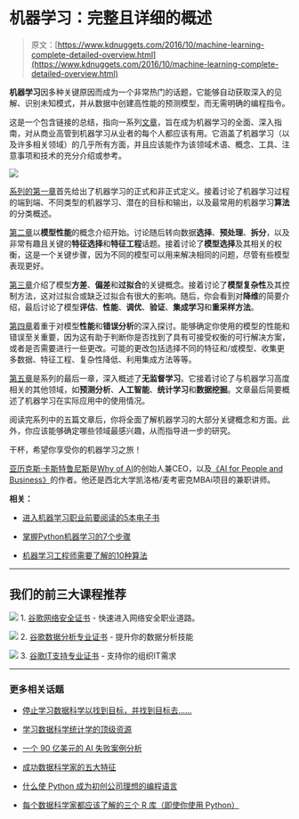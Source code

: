 # 机器学习：完整且详细的概述

> 原文：[https://www.kdnuggets.com/2016/10/machine-learning-complete-detailed-overview.html](https://www.kdnuggets.com/2016/10/machine-learning-complete-detailed-overview.html)

**机器学习**因多种关键原因而成为一个非常热门的话题，它能够自动获取深入的见解、识别未知模式，并从数据中创建高性能的预测模型，而无需明确的编程指令。

这是一个包含链接的总结，指向一系列[文章](http://www.innoarchitech.com/machine-learning-an-in-depth-non-technical-guide/?utm_source=kdnuggets&utm_medium=post&utm_content=originallink&utm_campaign=guest)，旨在成为机器学习的全面、深入指南，对从商业高管到机器学习从业者的每个人都应该有用。它涵盖了机器学习（以及许多相关领域）的几乎所有方面，并且应该能作为该领域术语、概念、工具、注意事项和技术的充分介绍或参考。

![](../Images/644ceb438f2cd93ac367e466d60facc0.png)

[系列的第一章](http://www.innoarchitech.com/machine-learning-an-in-depth-non-technical-guide/?utm_source=kdnuggets&utm_medium=post&utm_content=originallink&utm_campaign=guest)首先给出了机器学习的正式和非正式定义。接着讨论了机器学习过程的端到端、不同类型的机器学习、潜在的目标和输出，以及最常用的机器学习**算法**的分类概述。

[第二章](http://www.innoarchitech.com/machine-learning-an-in-depth-non-technical-guide-part-2/?utm_source=kdnuggets&utm_medium=post&utm_content=originallink&utm_campaign=guest)以**模型性能**的概念介绍开始。讨论随后转向数据**选择**、**预处理**、**拆分**，以及非常有趣且关键的**特征选择**和**特征工程**话题。接着讨论了**模型选择**及其相关的权衡，这是一个关键步骤，因为不同的模型可以用来解决相同的问题，尽管有些模型表现更好。

[第三章](http://www.innoarchitech.com/machine-learning-an-in-depth-non-technical-guide-part-3/?utm_source=kdnuggets&utm_medium=post&utm_content=originallink&utm_campaign=guest)介绍了模型**方差**、**偏差**和**过拟合**的关键概念。接着讨论了**模型复杂性**及其控制方法，这对过拟合或缺乏过拟合有很大的影响。随后，你会看到对**降维**的简要介绍，最后讨论了模型**评估**、**性能**、**调优**、**验证**、**集成学习**和**重采样方法**。

[第四章](http://www.innoarchitech.com/machine-learning-an-in-depth-non-technical-guide-part-4/?utm_source=kdnuggets&utm_medium=post&utm_content=originallink&utm_campaign=guest)着重于对模型**性能**和**错误分析**的深入探讨。能够确定你使用的模型的性能和错误至关重要，因为这有助于判断你是否找到了具有可接受权衡的可行解决方案，或者是否需要进行一些更改。可能的更改包括选择不同的特征和/或模型、收集更多数据、特征工程、复杂性降低、利用集成方法等等。

[第五章](http://www.innoarchitech.com/machine-learning-an-in-depth-non-technical-guide-part-5/?utm_source=kdnuggets&utm_medium=post&utm_content=originallink&utm_campaign=guest)是系列的最后一章，深入概述了**无监督学习**。它接着讨论了与机器学习高度相关的其他领域，如**预测分析**、**人工智能**、**统计学习**和**数据挖掘**。文章最后简要概述了机器学习在实际应用中的使用情况。

阅读完系列中的五篇文章后，你将全面了解机器学习的大部分关键概念和方面。此外，你应该能够确定哪些领域最感兴趣，从而指导进一步的研究。

干杯，希望你享受你的机器学习之旅！

[亚历克斯·卡斯特鲁尼斯](https://www.whyofai.com/alex-castrounis)是[Why of AI](https://www.whyofai.com/)的创始人兼CEO，以及[《AI for People and Business》](https://www.whyofai.com/ai-book)的作者。他还是西北大学凯洛格/麦考密克MBAi项目的兼职讲师。

**相关：**

+   [进入机器学习职业前要阅读的5本电子书](/2016/10/5-free-ebooks-machine-learning-career.html)

+   [掌握Python机器学习的7个步骤](/2015/11/seven-steps-machine-learning-python.html)

+   [机器学习工程师需要了解的10种算法](/2016/08/10-algorithms-machine-learning-engineers.html)

* * *

## 我们的前三大课程推荐

![](../Images/0244c01ba9267c002ef39d4907e0b8fb.png) 1\. [谷歌网络安全证书](https://www.kdnuggets.com/google-cybersecurity) - 快速进入网络安全职业道路。

![](../Images/e225c49c3c91745821c8c0368bf04711.png) 2\. [谷歌数据分析专业证书](https://www.kdnuggets.com/google-data-analytics) - 提升你的数据分析技能

![](../Images/0244c01ba9267c002ef39d4907e0b8fb.png) 3\. [谷歌IT支持专业证书](https://www.kdnuggets.com/google-itsupport) - 支持你的组织IT需求

* * *

### 更多相关话题

+   [停止学习数据科学以找到目标，并找到目标去……](https://www.kdnuggets.com/2021/12/stop-learning-data-science-find-purpose.html)

+   [学习数据科学统计学的顶级资源](https://www.kdnuggets.com/2021/12/springboard-top-resources-learn-data-science-statistics.html)

+   [一个 90 亿美元的 AI 失败案例分析](https://www.kdnuggets.com/2021/12/9b-ai-failure-examined.html)

+   [成功数据科学家的五大特征](https://www.kdnuggets.com/2021/12/5-characteristics-successful-data-scientist.html)

+   [什么使 Python 成为初创公司理想的编程语言](https://www.kdnuggets.com/2021/12/makes-python-ideal-programming-language-startups.html)

+   [每个数据科学家都应该了解的三个 R 库（即使你使用 Python）](https://www.kdnuggets.com/2021/12/three-r-libraries-every-data-scientist-know-even-python.html)
